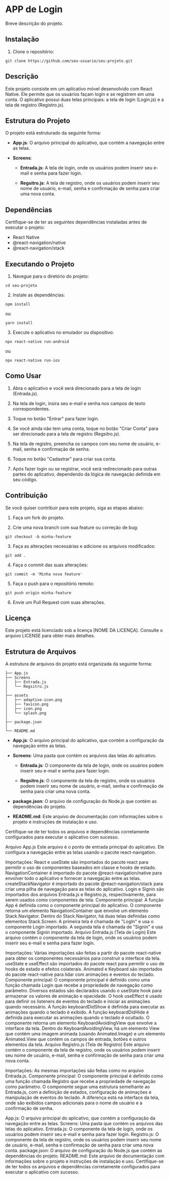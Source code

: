 # APP de Login

Breve descrição do projeto.

## Instalação

1. Clone o repositório:

```
git clone https://github.com/seu-usuario/seu-projeto.git
```

## Descrição

Este projeto consiste em um aplicativo móvel desenvolvido com React Native. Ele permite que os usuários façam login e se registrem em uma conta. O aplicativo possui duas telas principais: a tela de login (Login.js) e a tela de registro (Registro.js).

## Estrutura do Projeto

O projeto está estruturado da seguinte forma:

- **App.js**: O arquivo principal do aplicativo, que contém a navegação entre as telas.

- **Screens**:
  - **Entrada.js**: A tela de login, onde os usuários podem inserir seu e-mail e senha para fazer login.

  - **Regsitro.js**: A tela de registro, onde os usuários podem inserir seu nome de usuário, e-mail, senha e confirmação de senha para criar uma nova conta.

## Dependências

Certifique-se de ter as seguintes dependências instaladas antes de executar o projeto:

- React Native
- @react-navigation/native
- @react-navigation/stack

## Executando o Projeto

1. Navegue para o diretório do projeto:

```
cd seu-projeto
```

2. Instale as dependências:

```
npm install
```

ou

```
yarn install
```

3. Execute o aplicativo no emulador ou dispositivo:

```
npx react-native run-android
```

ou

```
npx react-native run-ios
```

## Como Usar

1. Abra o aplicativo e você será direcionado para a tela de login (Entrada.js).

2. Na tela de login, insira seu e-mail e senha nos campos de texto correspondentes.

3. Toque no botão "Entrar" para fazer login.

4. Se você ainda não tem uma conta, toque no botão "Criar Conta" para ser direcionado para a tela de registro (Regsitro.js).

5. Na tela de registro, preencha os campos com seu nome de usuário, e-mail, senha e confirmação de senha.

6. Toque no botão "Cadastrar" para criar sua conta.

7. Após fazer login ou se registrar, você será redirecionado para outras partes do aplicativo, dependendo da lógica de navegação definida em seu código.

## Contribuição

Se você quiser contribuir para este projeto, siga as etapas abaixo:

1. Faça um fork do projeto.

2. Crie uma nova branch com sua feature ou correção de bug: 

```
git checkout -b minha-feature
```

3. Faça as alterações necessárias e adicione os arquivos modificados:

```
git add .
```

4. Faça o commit das suas alterações:

```
git commit -m 'Minha nova feature'
```

5. Faça o push para o repositório remoto:

```
git push origin minha-feature
```

6. Envie um Pull Request com suas alterações.

## Licença

Este projeto está licenciado sob a licença [NOME DA LICENÇA]. Consulte o arquivo LICENSE para obter mais detalhes.

## Estrutura de Arquivos

A estrutura de arquivos do projeto está organizada da seguinte forma:

```
├── App.js
├── Screens
│   ├── Entrada.js
│   └── Regsitro.js
│ 
├── assets
│   ├── adaptive-icon.png
│   ├── favicon.png
│   ├── icon.png
│   └── splash.png
│ 
├── package.json
│ 
└── README.md
```

- **App.js**: O arquivo principal do aplicativo, que contém a configuração da navegação entre as telas.

- **Screens**: Uma pasta que contém os arquivos das telas do aplicativo.
  - **Entrada.js**: O componente da tela de login, onde os usuários podem inserir seu e-mail e senha para fazer login.

  - **Regsitro.js**: O componente da tela de registro, onde os usuários podem inserir seu nome de usuário, e-mail, senha e confirmação de senha para criar uma nova conta.

- **package.json**: O arquivo de configuração do Node.js que contém as dependências do projeto.

- **README.md**: Este arquivo de documentação com informações sobre o projeto e instruções de instalação e uso.

Certifique-se de ter todos os arquivos e dependências corretamente configurados para executar o aplicativo com sucesso.



Arquivo App.js
Este arquivo é o ponto de entrada principal do aplicativo. Ele configura a navegação entre as telas usando o pacote react-navigation.

Importações:
React e useState são importados do pacote react para permitir o uso de componentes baseados em classe e hooks de estado.
NavigationContainer é importado do pacote @react-navigation/native para envolver todo o aplicativo e fornecer a navegação entre as telas.
createStackNavigator é importado do pacote @react-navigation/stack para criar uma pilha de navegação para as telas do aplicativo.
Login e Signin são importados dos arquivos Entrada.js e Registro.js, respectivamente, para serem usados como componentes de tela.
Componente principal:
A função App é definida como o componente principal do aplicativo.
O componente retorna um elemento NavigationContainer que envolve um elemento Stack.Navigator.
Dentro do Stack.Navigator, há duas telas definidas como elementos Stack.Screen:
A primeira tela é chamada de "LogIn" e usa o componente Login importado.
A segunda tela é chamada de "Signin" e usa o componente Signin importado.
Arquivo Entrada.js (Tela de Login)
Este arquivo contém o componente da tela de login, onde os usuários podem inserir seu e-mail e senha para fazer login.

Importações:
Várias importações são feitas a partir do pacote react-native para obter os componentes necessários para construir a interface da tela.
useState e useEffect são importados do pacote react para permitir o uso de hooks de estado e efeitos colaterais.
Animated e Keyboard são importados do pacote react-native para lidar com animações e eventos do teclado.
Componente principal:
O componente principal é definido como uma função chamada Login que recebe a propriedade de navegação como parâmetro.
Diversos estados são declarados usando o useState hook para armazenar os valores de animação e opacidade.
O hook useEffect é usado para definir os listeners de eventos do teclado e iniciar as animações quando necessário.
A função keyboardDidShow é definida para executar as animações quando o teclado é exibido.
A função keyboardDidHide é definida para executar as animações quando o teclado é ocultado.
O componente retorna um elemento KeyboardAvoidingView que envolve a interface da tela.
Dentro do KeyboardAvoidingView, há um elemento View que contém uma imagem animada (usando Animated.Image) e um elemento Animated.View que contém os campos de entrada, botões e outros elementos da tela.
Arquivo Registro.js (Tela de Registro)
Este arquivo contém o componente da tela de registro, onde os usuários podem inserir seu nome de usuário, e-mail, senha e confirmação de senha para criar uma nova conta.

Importações:
As mesmas importações são feitas como no arquivo Entrada.js.
Componente principal:
O componente principal é definido como uma função chamada Registro que recebe a propriedade de navegação como parâmetro.
O componente segue uma estrutura semelhante ao Entrada.js, com a definição de estados, configuração de animações e manipulação de eventos do teclado.
A diferença está na interface da tela, onde são exibidos campos adicionais para o nome de usuário e a confirmação de senha.

App.js: O arquivo principal do aplicativo, que contém a configuração da navegação entre as telas.
Screens: Uma pasta que contém os arquivos das telas do aplicativo.
Entrada.js: O componente da tela de login, onde os usuários podem inserir seu e-mail e senha para fazer login.
Registro.js: O componente da tela de registro, onde os usuários podem inserir seu nome de usuário, e-mail, senha e confirmação de senha para criar uma nova conta.
package.json: O arquivo de configuração do Node.js que contém as dependências do projeto.
README.md: Este arquivo de documentação com informações sobre o projeto e instruções de instalação e uso.
Certifique-se de ter todos os arquivos e dependências corretamente configurados para executar o aplicativo com sucesso.
